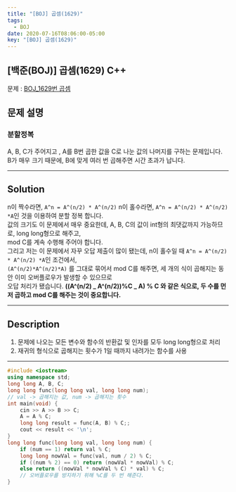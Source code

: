 ```yaml
---
title: "[BOJ] 곱셈(1629)"
tags:
  - BOJ
date: 2020-07-16T08:06:00-05:00
key: "[BOJ] 곱셈(1629)"
---
```


## [백준(BOJ)] 곱셈(1629) C++

<!--more-->

문제 : [BOJ_1629번 곱셈](https://www.acmicpc.net/problem/1629)

## 문제 설명

### 분할정복

A, B, C가 주어지고 , A를 B번 곱한 값을 C로 나눈 값의 나머지를 구하는 문제입니다.<br>
B가 매우 크기 때문에, B에 맞게 여러 번 곱해주면 시간 초과가 납니다.<br>

---

## Solution

n이 짝수라면, `A^n = A^(n/2) * A^(n/2)` n이 홀수라면, `A^n = A^(n/2) * A^(n/2) *A`인 것을 이용하여 분할 정복 합니다.<br>
값의 크기도 이 문제에서 매우 중요한데, A, B, C의 값이 int형의 최댓값까지 가능하므로, long long형으로 해주고,<br>
mod C를 계속 수행해 주어야 합니다.<br>
그리고 저는 이 문제에서 자꾸 오답 제출이 많이 됐는데, n이 홀수일 때 `A^n = A^(n/2) * A^(n/2) *A`인 조건에서, <br>
`(A^(n/2)*A^(n/2)*A)` 를 그대로 묶어서 mod C를 해주면, 세 개의 식이 곱해지는 동안 이미 오버플로우가 발생할 수 있으므로<br>
오답 처리가 됐습니다. **((A^(n/2) _ A^(n/2))%C _ A) % C 와 같은 식으로, 두 수를 먼저 곱하고 mod C를 해주는 것이 중요합니다.**

---

## Description

1. 문제에 나오는 모든 변수와 함수의 반환값 및 인자를 모두 long long형으로 처리
2. 재귀의 형식으로 곱해지는 횟수가 1일 때까지 내려가는 함수를 사용

---

```cpp
#include <iostream>
using namespace std;
long long A, B, C;
long long func(long long val, long long num);
// val -> 곱해지는 값, num -> 곱해지는 횟수
int main(void) {
	cin >> A >> B >> C;
	A = A % C;
	long long result = func(A, B) % C;;
	cout << result << '\n';
}
long long func(long long val, long long num) {
	if (num == 1) return val % C;
	long long nowVal = func(val, num / 2) % C;
	if ((num % 2) == 0) return (nowVal * nowVal) % C;
	else return ((nowVal * nowVal % C) * val) % C;
	// 오버플로우를 방지하기 위해 %C를 두 번 해준다.
}
```
